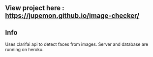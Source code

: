 ## View project here : https://jupemon.github.io/image-checker/

## Info
Uses clarifai api to detect faces from images. Server and database are running on heroku.
